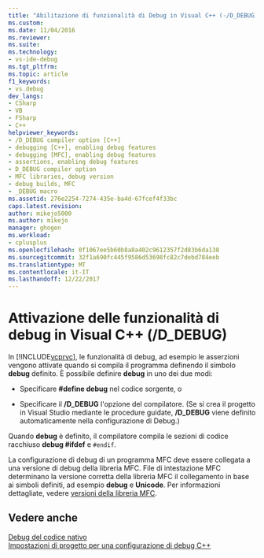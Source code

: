 ```yaml
---
title: "Abilitazione di funzionalità di Debug in Visual C++ (-/D_DEBUG) | Documenti Microsoft"
ms.custom: 
ms.date: 11/04/2016
ms.reviewer: 
ms.suite: 
ms.technology:
- vs-ide-debug
ms.tgt_pltfrm: 
ms.topic: article
f1_keywords:
- vs.debug
dev_langs:
- CSharp
- VB
- FSharp
- C++
helpviewer_keywords:
- /D_DEBUG compiler option [C++]
- debugging [C++], enabling debug features
- debugging [MFC], enabling debug features
- assertions, enabling debug features
- D_DEBUG compiler option
- MFC libraries, debug version
- debug builds, MFC
- _DEBUG macro
ms.assetid: 276e2254-7274-435e-ba4d-67fcef4f33bc
caps.latest.revision: 
author: mikejo5000
ms.author: mikejo
manager: ghogen
ms.workload:
- cplusplus
ms.openlocfilehash: 0f1067ee5b60b8a8a402c9612357f2d83b6da138
ms.sourcegitcommit: 32f1a690fc445f9586d53698fc82c7debd784eeb
ms.translationtype: MT
ms.contentlocale: it-IT
ms.lasthandoff: 12/22/2017
---
```

# <a name="enabling-debug-features-in-visual-c-ddebug"></a>Attivazione delle funzionalità di debug in Visual C++ (/D_DEBUG)
In [!INCLUDE[vcprvc](../code-quality/includes/vcprvc_md.md)], le funzionalità di debug, ad esempio le asserzioni vengono attivate quando si compila il programma definendo il simbolo **debug** definito. È possibile definire **debug** in uno dei due modi:  
  
-   Specificare **#define debug** nel codice sorgente, o  
  
-   Specificare il **/D_DEBUG** l'opzione del compilatore. (Se si crea il progetto in Visual Studio mediante le procedure guidate, **/D_DEBUG** viene definito automaticamente nella configurazione di Debug.)  
  
 Quando **debug** è definito, il compilatore compila le sezioni di codice racchiuso **debug #ifdef** e `#endif`.  
  
 La configurazione di debug di un programma MFC deve essere collegata a una versione di debug della libreria MFC. File di intestazione MFC determinano la versione corretta della libreria MFC il collegamento in base ai simboli definiti, ad esempio **debug** e **Unicode**. Per informazioni dettagliate, vedere [versioni della libreria MFC](/cpp/mfc/mfc-library-versions).  
  
## <a name="see-also"></a>Vedere anche  
 [Debug del codice nativo](../debugger/debugging-native-code.md)   
 [Impostazioni di progetto per una configurazione di debug C++](../debugger/project-settings-for-a-cpp-debug-configuration.md)